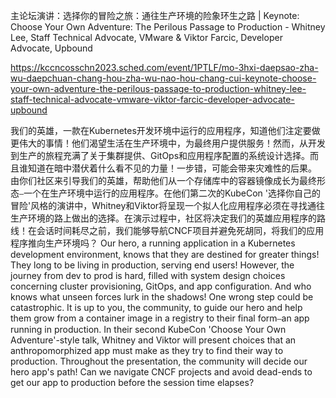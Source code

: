 主论坛演讲：选择你的冒险之旅：通往生产环境的险象环生之路 | Keynote: Choose Your Own Adventure: The Perilous Passage to Production - Whitney Lee, Staff Technical Advocate, VMware & Viktor Farcic, Developer Advocate, Upbound

https://kccncosschn2023.sched.com/event/1PTLF/mo-3hxi-daepsao-zha-wu-daepchuan-chang-hou-zha-wu-nao-hou-chang-cui-keynote-choose-your-own-adventure-the-perilous-passage-to-production-whitney-lee-staff-technical-advocate-vmware-viktor-farcic-developer-advocate-upbound

我们的英雄，一款在Kubernetes开发环境中运行的应用程序，知道他们注定要做更伟大的事情！他们渴望生活在生产环境中，为最终用户提供服务！然而，从开发到生产的旅程充满了关于集群提供、GitOps和应用程序配置的系统设计选择。而且谁知道在暗中潜伏着什么看不见的力量！一步错，可能会带来灾难性的后果。 
由你们社区来引导我们的英雄，帮助他们从一个存储库中的容器镜像成长为最终形态⎯一个在生产环境中运行的应用程序。在他们第二次的KubeCon '选择你自己的冒险'风格的演讲中，Whitney和Viktor将呈现一个拟人化应用程序必须在寻找通往生产环境的路上做出的选择。在演示过程中，社区将决定我们的英雄应用程序的路线！在会话时间耗尽之前，我们能够导航CNCF项目并避免死胡同，将我们的应用程序推向生产环境吗？ 
Our hero, a running application in a Kubernetes development environment, knows that they are destined for greater things! They long to be living in production, serving end users! However, the journey from dev to prod is hard, filled with system design choices concerning cluster provisioning, GitOps, and app configuration. And who knows what unseen forces lurk in the shadows! One wrong step could be catastrophic. It is up to you, the community, to guide our hero and help them grow from a container image in a registry to their final form⎯an app running in production. In their second KubeCon 'Choose Your Own Adventure'-style talk, Whitney and Viktor will present choices that an anthropomorphized app must make as they try to find their way to production. Throughout the presentation, the community will decide our hero app's path! Can we navigate CNCF projects and avoid dead-ends to get our app to production before the session time elapses?